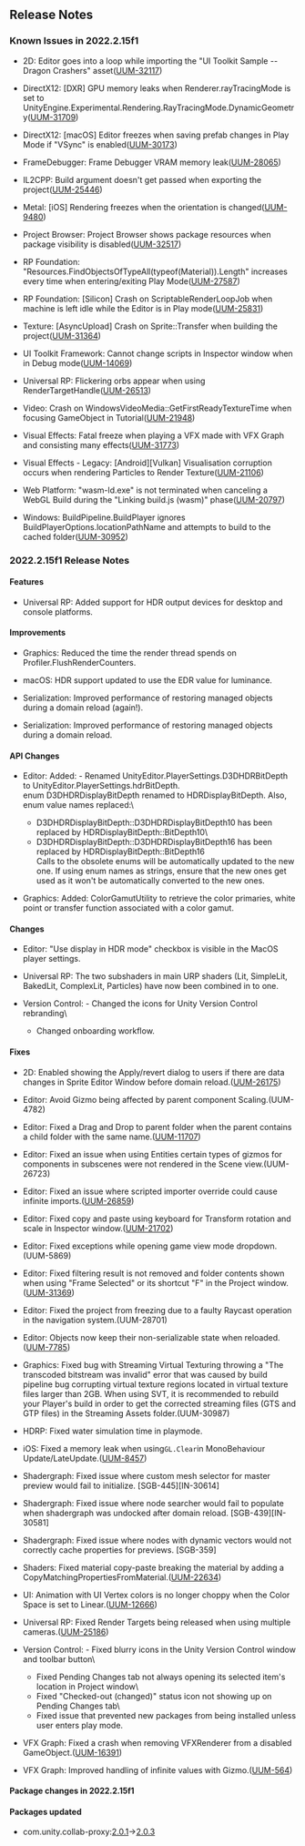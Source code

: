 ## Release Notes

### Known Issues in 2022.2.15f1

-   2D: Editor goes into a loop while importing the "UI Toolkit Sample -- Dragon Crashers" asset([UUM-32117](https://issuetracker.unity3d.com/issues/editor-goes-into-a-loop-while-importing-the-ui-toolkit-sample-dragon-crashers-asset))

-   DirectX12: \[DXR\] GPU memory leaks when Renderer.rayTracingMode is set to UnityEngine.Experimental.Rendering.RayTracingMode.DynamicGeometry([UUM-31709](https://issuetracker.unity3d.com/issues/dxr-gpu-memory-leaks-when-renderer-dot-raytracingmode-is-set-to-unityengine-dot-experimental-dot-rendering-dot-raytracingmode-dot-dynamicgeometry))

-   DirectX12: \[macOS\] Editor freezes when saving prefab changes in Play Mode if "VSync" is enabled([UUM-30173](https://issuetracker.unity3d.com/issues/macos-editor-freezes-when-saving-prefab-changes-in-play-mode-if-vsync-is-enabled))

-   FrameDebugger: Frame Debugger VRAM memory leak([UUM-28065](https://issuetracker.unity3d.com/issues/frame-debugger-vram-memory-leak))

-   IL2CPP: Build argument doesn\'t get passed when exporting the project([UUM-25446](https://issuetracker.unity3d.com/issues/il2cpp-build-argument-doesnt-get-passed-when-exporting-the-project))

-   Metal: \[iOS\] Rendering freezes when the orientation is changed([UUM-9480](https://issuetracker.unity3d.com/issues/ios-rendering-freezes-when-the-orientation-is-changed))

-   Project Browser: Project Browser shows package resources when package visibility is disabled([UUM-32517](https://issuetracker.unity3d.com/issues/project-browser-shows-package-resources-when-package-visibility-is-disabled))

-   RP Foundation: \"Resources.FindObjectsOfTypeAll(typeof(Material)).Length\" increases every time when entering/exiting Play Mode([UUM-27587](https://issuetracker.unity3d.com/issues/resources-dot-findobjectsoftypeall-typeof-material-dot-length-increases-every-time-when-entering-slash-exiting-play-mode))

-   RP Foundation: \[Silicon\] Crash on ScriptableRenderLoopJob when machine is left idle while the Editor is in Play mode([UUM-25831](https://issuetracker.unity3d.com/issues/silicon-crash-on-scriptablerenderloopjob-when-machine-is-left-idle-while-the-editor-is-in-play-mode))

-   Texture: \[AsyncUpload\] Crash on Sprite::Transfer when building the project([UUM-31364](https://issuetracker.unity3d.com/issues/crash-on-sprite-transfer-when-building-the-project))

-   UI Toolkit Framework: Cannot change scripts in Inspector window when in Debug mode([UUM-14069](https://issuetracker.unity3d.com/issues/cannot-change-scripts-in-inspector-window-when-in-debug-mode))

-   Universal RP: Flickering orbs appear when using RenderTargetHandle([UUM-26513](https://issuetracker.unity3d.com/issues/flickering-orbs-appear-when-using-rendertargethandle))

-   Video: Crash on WindowsVideoMedia::GetFirstReadyTextureTime when focusing GameObject in Tutorial([UUM-21948](https://issuetracker.unity3d.com/issues/crash-on-windowsvideomedia-getfirstreadytexturetime-when-focusing-gameobject-in-tutorial))

-   Visual Effects: Fatal freeze when playing a VFX made with VFX Graph and consisting many effects([UUM-31773](https://issuetracker.unity3d.com/issues/fatal-freeze-when-playing-a-vfx-made-with-vfx-graph-and-consisting-many-effects))

-   Visual Effects - Legacy: \[Android\]\[Vulkan\] Visualisation corruption occurs when rendering Particles to Render Texture([UUM-21106](https://issuetracker.unity3d.com/issues/android-vulkan-visualisation-corruption-occurs-when-rendering-particles-to-render-texture))

-   Web Platform: \"wasm-ld.exe\" is not terminated when canceling a WebGL Build during the \"Linking build.js (wasm)\" phase([UUM-20797](https://issuetracker.unity3d.com/issues/wasm-ld-dot-exe-is-not-terminated-when-canceling-a-webgl-build-during-the-linking-build-dot-js-wasm-phase))

-   Windows: BuildPipeline.BuildPlayer ignores BuildPlayerOptions.locationPathName and attempts to build to the cached folder([UUM-30952](https://issuetracker.unity3d.com/issues/buildpipeline-dot-buildplayer-ignores-buildplayeroptions-dot-locationpathname-and-attempts-to-build-to-the-cached-folder))

### 2022.2.15f1 Release Notes

#### Features

-   Universal RP: Added support for HDR output devices for desktop and console platforms.

#### Improvements

-   Graphics: Reduced the time the render thread spends on Profiler.FlushRenderCounters.

-   macOS: HDR support updated to use the EDR value for luminance.

-   Serialization: Improved performance of restoring managed objects during a domain reload (again!).

-   Serialization: Improved performance of restoring managed objects during a domain reload.

#### API Changes

-   Editor: Added: - Renamed UnityEditor.PlayerSettings.D3DHDRBitDepth to UnityEditor.PlayerSettings.hdrBitDepth.\
    enum D3DHDRDisplayBitDepth renamed to HDRDisplayBitDepth. Also, enum value names replaced:\

    -   D3DHDRDisplayBitDepth::D3DHDRDisplayBitDepth10 has been replaced by HDRDisplayBitDepth::BitDepth10\
    -   D3DHDRDisplayBitDepth::D3DHDRDisplayBitDepth16 has been replaced by HDRDisplayBitDepth::BitDepth16\
        Calls to the obsolete enums will be automatically updated to the new one. If using enum names as strings, ensure that the new ones get used as it won\'t be automatically converted to the new ones.

-   Graphics: Added: ColorGamutUtility to retrieve the color primaries, white point or transfer function associated with a color gamut.

#### Changes

-   Editor: \"Use display in HDR mode\" checkbox is visible in the MacOS player settings.

-   Universal RP: The two subshaders in main URP shaders (Lit, SimpleLit, BakedLit, ComplexLit, Particles) have now been combined in to one.

-   Version Control: - Changed the icons for Unity Version Control rebranding\

    -   Changed onboarding workflow.

#### Fixes

-   2D: Enabled showing the Apply/revert dialog to users if there are data changes in Sprite Editor Window before domain reload.([UUM-26175](https://issuetracker.unity3d.com/issues/sprite-editor-unsaved-changes-get-reverted-when-script-recompilation-finishes))

-   Editor: Avoid Gizmo being affected by parent component Scaling.(UUM-4782)

-   Editor: Fixed a Drag and Drop to parent folder when the parent contains a child folder with the same name.([UUM-11707](https://issuetracker.unity3d.com/issues/dragging-and-dropping-a-uss-file-to-a-folder-in-the-project-window-moves-the-file-to-a-subfolder))

-   Editor: Fixed an issue when using Entities certain types of gizmos for components in subscenes were not rendered in the Scene view.(UUM-26723)

-   Editor: Fixed an issue where scripted importer override could cause infinite imports.([UUM-26859](https://issuetracker.unity3d.com/issues/editor-hangs-opening-a-project-when-the-2d-animation-package-is-removed))

-   Editor: Fixed copy and paste using keyboard for Transform rotation and scale in Inspector window.([UUM-21702](https://issuetracker.unity3d.com/issues/not-all-of-the-transform-component-parameters-get-copied-and-pasted-when-using-keyboard-shortcuts))

-   Editor: Fixed exceptions while opening game view mode dropdown.(UUM-5869)

-   Editor: Fixed filtering result is not removed and folder contents shown when using \"Frame Selected\" or its shortcut \"F\" in the Project window.([UUM-31369](https://issuetracker.unity3d.com/issues/filtering-is-not-disabled-when-expanding-search-results-using-frame-selected-or-its-shortcut-f-in-the-project-window))

-   Editor: Fixed the project from freezing due to a faulty Raycast operation in the navigation system.(UUM-28701)

-   Editor: Objects now keep their non-serializable state when reloaded.([UUM-7785](https://issuetracker.unity3d.com/issues/instancedcomponent-has-been-destroyed-dot-dot-dot-error-is-thrown-when-re-entering-play-mode-after-saving-a-prefab-in-play-mode-while-domain-reload-and-scene-reload-are-disabled))

-   Graphics: Fixed bug with Streaming Virtual Texturing throwing a \"The transcoded bitstream was invalid\" error that was caused by build pipeline bug corrupting virtual texture regions located in virtual texture files larger than 2GB. When using SVT, it is recommended to rebuild your Player\'s build in order to get the corrected streaming files (GTS and GTP files) in the Streaming Assets folder.(UUM-30987)

-   HDRP: Fixed water simulation time in playmode.

-   iOS: Fixed a memory leak when using` GL.Clear `in MonoBehaviour Update/LateUpdate.([UUM-8457](https://issuetracker.unity3d.com/issues/ios-memory-leaks-when-calling-gl-dot-clear-from-update-slash-late-update))

-   Shadergraph: Fixed issue where custom mesh selector for master preview would fail to initialize. \[SGB-445\]\[IN-30614\]

-   Shadergraph: Fixed issue where node searcher would fail to populate when shadergraph was undocked after domain reload. \[SGB-439\]\[IN-30581\]

-   Shadergraph: Fixed issue where nodes with dynamic vectors would not correctly cache properties for previews. \[SGB-359\]

-   Shaders: Fixed material copy-paste breaking the material by adding a CopyMatchingPropertiesFromMaterial.([UUM-22634](https://issuetracker.unity3d.com/issues/copy-pasting-material-properties-between-different-materials-throws-exceptions))

-   UI: Animation with UI Vertex colors is no longer choppy when the Color Space is set to Linear.([UUM-12666](https://issuetracker.unity3d.com/issues/animation-with-ui-vertex-colors-is-choppy-when-the-color-space-is-set-to-linear))

-   Universal RP: Fixed Render Targets being released when using multiple cameras.([UUM-25186](https://issuetracker.unity3d.com/issues/custom-renderer-feature-doesnt-work-and-errors-are-thrown-when-using-the-official-imported-urp-samples))

-   Version Control: - Fixed blurry icons in the Unity Version Control window and toolbar button\

    -   Fixed Pending Changes tab not always opening its selected item\'s location in Project window\
    -   Fixed \"Checked-out (changed)\" status icon not showing up on Pending Changes tab\
    -   Fixed issue that prevented new packages from being installed unless user enters play mode.

-   VFX Graph: Fixed a crash when removing VFXRenderer from a disabled GameObject.([UUM-16391](https://issuetracker.unity3d.com/issues/crash-on-memorymanager-deallocate-when-reimporting-vfx-graph-asset))

-   VFX Graph: Improved handling of infinite values with Gizmo.([UUM-564](https://issuetracker.unity3d.com/issues/vfx-graph-errors-are-thrown-to-the-console-when-shape-nodes-contain-parameters-with-large-numbers))

#### Package changes in 2022.2.15f1

#### Packages updated

-   com.unity.collab-proxy:[2.0.1](https://docs.unity3d.com/Packages/com.unity.collab-proxy@2.0//changelog/CHANGELOG.html)→[2.0.3](https://docs.unity3d.com/Packages/com.unity.collab-proxy@2.0//changelog/CHANGELOG.html)
